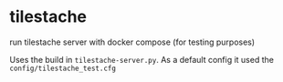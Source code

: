 # tilestache
run tilestache server with docker compose (for testing purposes)

Uses the build in ``tilestache-server.py``. As a default config it used the ``config/tilestache_test.cfg``   
